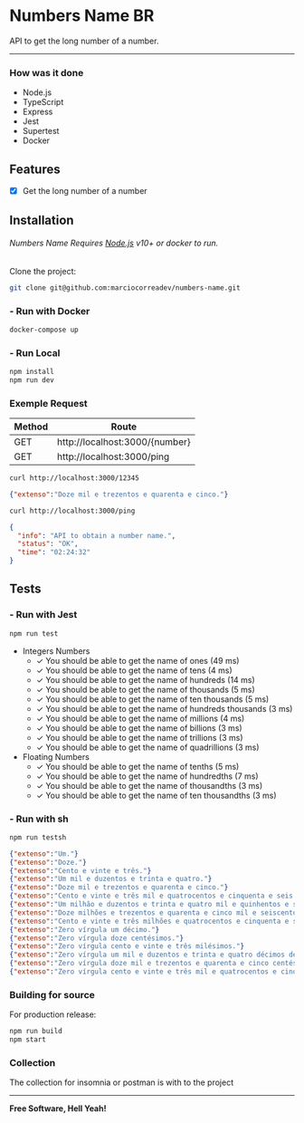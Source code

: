 # Numbers Name BR
API to get the long number of a number.

----

### How was it done
- Node.js
- TypeScript
- Express
- Jest
- Supertest
- Docker
## Features
- [x] Get the long number of a number

## Installation
###### Numbers Name Requires [Node.js](https://nodejs.org/) v10+ or docker to run.
Clone the project:
```sh
git clone git@github.com:marciocorreadev/numbers-name.git
```
### - Run with Docker
```sh
docker-compose up
```
### - Run Local
```sh
npm install 
npm run dev
```
### Exemple Request
| Method | Route |
| ------ | ------ |
| GET | http://localhost:3000/{number} |
| GET | http://localhost:3000/ping  |

```sh
curl http://localhost:3000/12345
```
```JSON
{"extenso":"Doze mil e trezentos e quarenta e cinco."}
```

```sh
curl http://localhost:3000/ping
```
```JSON
{
  "info": "API to obtain a number name.",
  "status": "OK",
  "time": "02:24:32"
}
```


## Tests

### - Run with Jest
```sh
npm run test
```

-  Integers Numbers
    * ✓ You should be able to get the name of ones (49 ms)
    * ✓ You should be able to get the name of tens (4 ms)
    * ✓ You should be able to get the name of hundreds (14 ms)
    * ✓ You should be able to get the name of thousands (5 ms)
    * ✓ You should be able to get the name of ten thousands (5 ms)
    * ✓ You should be able to get the name of hundreds thousands (3 ms)
    * ✓ You should be able to get the name of millions (4 ms)
    * ✓ You should be able to get the name of billions (3 ms)
    * ✓ You should be able to get the name of trillions (3 ms)
    * ✓ You should be able to get the name of quadrillions (3 ms)
- Floating Numbers
    * ✓ You should be able to get the name of tenths (5 ms)
    * ✓ You should be able to get the name of hundredths (7 ms)
    * ✓ You should be able to get the name of thousandths (3 ms)
    * ✓ You should be able to get the name of ten thousandths (3 ms)
    
### - Run with sh
```sh
npm run testsh
```
``` JSON
{"extenso":"Um."}
{"extenso":"Doze."}
{"extenso":"Cento e vinte e três."}
{"extenso":"Um mil e duzentos e trinta e quatro."}
{"extenso":"Doze mil e trezentos e quarenta e cinco."}
{"extenso":"Cento e vinte e três mil e quatrocentos e cinquenta e seis."}
{"extenso":"Um milhão e duzentos e trinta e quatro mil e quinhentos e sessenta e sete."}
{"extenso":"Doze milhões e trezentos e quarenta e cinco mil e seiscentos e setenta e oito."}
{"extenso":"Cento e vinte e três milhões e quatrocentos e cinquenta e seis mil e setecentos e oitenta e nove."}
{"extenso":"Zero vírgula um décimo."}
{"extenso":"Zero vírgula doze centésimos."}
{"extenso":"Zero vírgula cento e vinte e três milésimos."}
{"extenso":"Zero vírgula um mil e duzentos e trinta e quatro décimos de milésimo."}
{"extenso":"Zero vírgula doze mil e trezentos e quarenta e cinco centésimos de milésimo."}
{"extenso":"Zero vírgula cento e vinte e três mil e quatrocentos e cinquenta e seis milionésimos."}
```

### Building for source
For production release:

```sh
npm run build
npm start
```

### Collection
The collection for insomnia or postman is with to the project

_______

**Free Software, Hell Yeah!**
